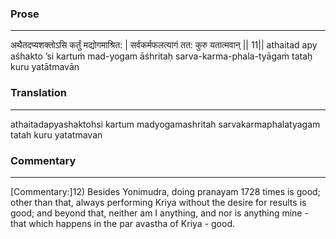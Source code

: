 ### Prose 
 --- 
अथैतदप्यशक्तोऽसि कर्तुं मद्योगमाश्रित: |
सर्वकर्मफलत्यागं तत: कुरु यतात्मवान् || 11||
athaitad apy aśhakto ’si kartuṁ mad-yogam āśhritaḥ
sarva-karma-phala-tyāgaṁ tataḥ kuru yatātmavān

### Translation 
 --- 
athaitadapyashaktohsi kartum madyogamashritah sarvakarmaphalatyagam tatah kuru yatatmavan

### Commentary 
 --- 
[Commentary:]12) Besides Yonimudra, doing pranayam 1728 times is good; other than that, always performing Kriya without the desire for results is good; and beyond that, neither am I anything, and nor is anything mine - that which happens in the par avastha of Kriya - good.